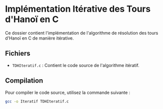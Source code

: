 # Implémentation Itérative des Tours d'Hanoï en C

Ce dossier contient l'implémentation de l'algorithme de résolution des tours d'Hanoï en C de manière itérative.

## Fichiers

- `TDHIteratif.c` : Contient le code source de l'algorithme itératif.

## Compilation

Pour compiler le code source, utilisez la commande suivante :
```sh
gcc -o Iteratif TDHIteratif.c
